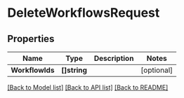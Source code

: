 # DeleteWorkflowsRequest

## Properties

Name | Type | Description | Notes
------------ | ------------- | ------------- | -------------
**WorkflowIds** | **[]string** |  | [optional] 

[[Back to Model list]](../README.md#documentation-for-models) [[Back to API list]](../README.md#documentation-for-api-endpoints) [[Back to README]](../README.md)


